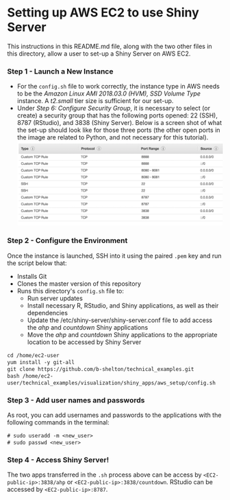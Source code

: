 # Setting up AWS EC2 to use Shiny Server

This instructions in this README.md file, along with the two other files in this directory, allow a user to set-up a Shiny Server on AWS EC2.

### Step 1 - Launch a New Instance
- For the `config.sh` file to work correctly, the instance type in AWS needs to be the _*Amazon Linux AMI 2018.03.0 (HVM), SSD Volume Type*_ instance. A _*t2.small*_ tier size is sufficient for our set-up.
- Under _*Step 6: Configure Security Group*_, it is necessary to select (or create) a security group that has the following ports opened: 22 (SSH), 8787 (RStudio), and 3838 (Shiny Server). Below is a screen shot of what the set-up should look like for those three ports (the other open ports in the image are related to Python, and not necessary for this tutorial).
![alt_text](https://github.com/b-shelton/technical_examples/blob/master/visualization/shiny_apps/aws_setup/aws_ports.png)
### Step 2 - Configure the Environment
Once the instance is launched, SSH into it using the paired `.pem` key and run the script below that:
- Installs Git
- Clones the master version of this repository
- Runs this directory's `config.sh` file to:
  - Run server updates
  - Install necessary R, RStudio, and Shiny applications, as well as their dependencies
  - Update the /etc/shiny-server/shiny-server.conf file to add access the _*ahp*_ and _*countdown*_ Shiny applications
  - Move the _*ahp*_ and _*countdown*_ Shiny applications to the appropriate location to be accessed by Shiny Server
```
cd /home/ec2-user
yum install -y git-all
git clone https://github.com/b-shelton/technical_examples.git
bash /home/ec2-user/technical_examples/visualization/shiny_apps/aws_setup/config.sh
```

### Step 3 - Add user names and passwords
As root, you can add usernames and passwords to the applications with the following commands in the terminal:
```
# sudo useradd -m <new_user>
# sudo passwd <new_user>
```

### Step 4 - Access Shiny Server!
The two apps transferred in the `.sh` process above can be access by `<EC2-public-ip>:3838/ahp` or `<EC2-public-ip>:3838/countdown`.
RStudio can be accessed by `<EC2-public-ip>:8787`.
